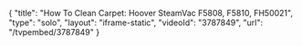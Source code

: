 {
    "title": "How To Clean Carpet: Hoover SteamVac F5808, F5810, FH50021",
    "type": "solo",
    "layout": "iframe-static",
    "videoId": "3787849",
    "url": "\/tvpembed\/3787849"
}